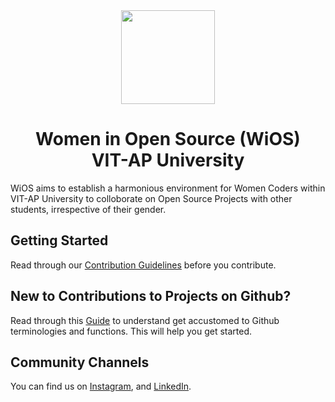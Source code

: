<div align=center>
  <!--Title-->
    <a href="https://wiosvitap.in/">
      <img src="https://wiosc.github.io/wios-website/WiOS_logo/WiOS_White_NoBG.png" height=150>
    </a>
    <h1>Women in Open Source (WiOS)<br>
    VIT-AP University</h1>
  <!--Description-->
    <p align=left>WiOS aims to establish a harmonious environment for Women Coders within VIT-AP University to colloborate on Open Source Projects with other students, irrespective of their gender. </p>
</div>

## Getting Started
Read through our [Contribution Guidelines](CONTRIBUTIONS.md) before you contribute.

## New to Contributions to Projects on Github?
Read through this [Guide](https://docs.github.com/en) to understand get accustomed to Github terminologies and functions. This will help you get started.

## Community Channels
You can find us on [Instagram](https://www.instagram.com/wios_vitap/), and [LinkedIn](https://www.linkedin.com/company/wios-vitap).
